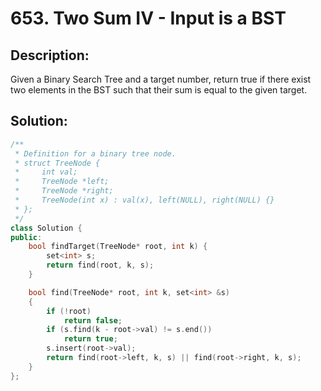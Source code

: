 # 653. Two Sum IV - Input is a BST

## Description:

Given a Binary Search Tree and a target number, return true if there exist two elements in the BST such that their sum is equal to the given target.

## Solution:

```c++
/**
 * Definition for a binary tree node.
 * struct TreeNode {
 *     int val;
 *     TreeNode *left;
 *     TreeNode *right;
 *     TreeNode(int x) : val(x), left(NULL), right(NULL) {}
 * };
 */
class Solution {
public:
    bool findTarget(TreeNode* root, int k) {
        set<int> s;
        return find(root, k, s);
    }

    bool find(TreeNode* root, int k, set<int> &s)
    {
        if (!root)
            return false;
        if (s.find(k - root->val) != s.end())
            return true;
        s.insert(root->val);
        return find(root->left, k, s) || find(root->right, k, s);
    }
};
```

<!-- remark：

-  -->
